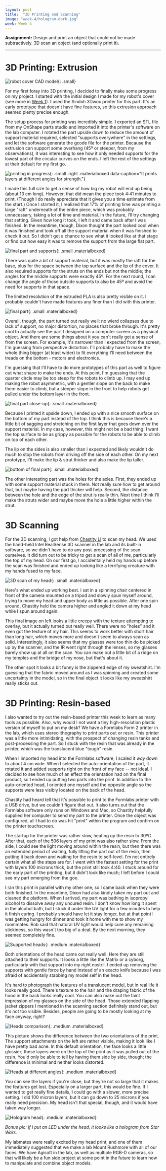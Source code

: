 ```yaml
---
layout: post
title:  "3D Printing and Scanning"
image: "week-4/hologram-dark.jpg"
week: Week 4
---
```


**Assignment:** Design and print an object that could not be made subtractively. 3D scan an object (and optionally print it).

<!-- more -->

---

# 3D Printing: Extrusion

![robot cover CAD model]({{site.baseurl}}/assets/week-1/model_raw.png){: .small}

For my first foray into 3D printing, I decided to finally make some progress on my project. I started with the initial design I made for my robot's cover (see more in [Week 1]({{site.baseurl}}/2017/09/06/cad)). I used the Sindoh 3Dwox printer for this part. It's an early prototype that doesn't have fine features, so this extrusion approach seemed plenty precise enough.

The setup process for printing was incredibly simple. I exported an STL file from my OnShape parts studio and imported it into the printer's software on the lab computer. I rotated the part upside down to reduce the amount of support material required, selected "supports everywhere" in the settings, and let the software generate the gcode file for the printer. Because the extrusion can support some overhang (45º or steeper, from my observations), it was interesting to see how it only needed supports for the lowest part of the circular curves on the ends. I left the rest of the settings at their default for my first go.

![printing in progress]({{site.baseurl}}/assets/week-4/printing.jpg){: .small .right .materialboxed
data-caption="It prints layers at different angles for strength."} 

I made this full size to get a sense of how big my robot will end up being (about 13 cm long). However, that did mean the piece took 4:41 minutes to print. (Though I do really appreciate that it gives you a time estimate from the start.) Once I started it, I realized that 17% of printing time was printing a large "raft" underneath of the entire piece, which was probably unnecessary, taking a lot of time and material. In the future, I'll try changing that setting. Given how long it took, I left it and came back after I was finished. In the meantime, though, Dixon thought the part looked cool when it was finished and took off all the support material when it was finished to check it out. So I didn't get a chance to see what it looked like at that stage or find out how easy it was to remove the support from the large flat part.

![final part and supports]({{site.baseurl}}/assets/week-4/supports.jpg){: .small .materialboxed}

There was quite a bit of support material, but it was mostly the raft for the base, plus for the space between the top surface and the lip of the cover. It also required supports for the struts on the ends but not the middle; the angles for the middle supports were exactly 45º. For the next round, I can change the angle of those outside supports to also be 45º and avoid the need for supports in that space.

The limited resolution of the extruded PLA is also pretty visible on it. I probably couldn't have made features any finer than I did with this printer.<br>

![final part]({{site.baseurl}}/assets/week-4/cover-top.jpg){: .small .materialboxed}

Overall, though, the part turned out really well: no wierd collapses due to lack of support, no major distortion, no places that broke through. It's pretty cool to actually see the part I designed on a computer screen as a physical object. And there are some things about it you can't really get a sense of from the screen. For example, it's narrower than I expected from the screen, I'm guessing from perspective distortion. I'll probably have to make the whole thing bigger (at least wider) to fit everything I'll need between the treads on the bottom - motors and electronics.
 
 I'm guessing that I'll have to do more prototypes of this part as well to figure out what shape to make the ends. At this point, I'm guessing that the quarter circle may be too steep for the robots to climb up. I may end up making the robot asymmetric, with a gentler slope on the back to make them easier to climb, but a steeper slope in the front to help robots get pulled under the bottom layer in the front.<br>

![final part close-up]({{site.baseurl}}/assets/week-4/cover-top-closeup.jpg){: .small .materialboxed}

Because I printed it upside down, I ended up with a nice smooth surface on the bottom of my part instead of the top. I think this is because there's a little bit of sagging and stretching on the first layer that goes down over the support material. In my case, however, this might not be a bad thing: I want the top surface to be as grippy as possible for the robots to be able to climb on top of each other.

The lip on the sides is also smaller than I expected and likely wouldn't do much to stop the robots from driving off the side of each other. On my next prototype, I'll make the lip & strut thicker and also make the lip taller. <br>

![bottom of final part]({{site.baseurl}}/assets/week-4/cover-bottom.jpg){: .small .materialboxed}

The other interesting part was the holes for the axles. First, they ended up with some support material stuck in them. Not really sure how to get around that, but maybe having the part thicker will help. Second, the distance between the hole and the edge of the strut is really thin. Next time I think I'll make the struts wider and maybe move the hole a little higher within the strut.

# 3D Scanning

For the 3D scanning, I got help from [Chastity Li](http://fab.cba.mit.edu/classes/863.17/Harvard/people/chastityli/index.html) to scan my head. We used the hand-held Intel RealSense 3D scanner in the lab and its built-in software, so we didn't have to do any post-processing of the scan ourselves. It did turn out to be tricky to get a scan of all of me, particularly the top of my head. On our first go, I accidentally held my hands up before the scan was finished and ended up looking like a terrifying creature with my hands fused to my face.

![3D scan of my head]({{site.baseurl}}/assets/week-4/3d-scan.png){: .small .materialboxed}

Here's what ended up working best. I sat in a spinning chair centered in front of the camera mounted on a tripod and slowly spun myself around, trying to move my head and upper body as little as possible. After one spin around, Chastity held the camera higher and angled it down at my head while I spun around again.

This final image on left looks a little creepy with the texture attempting to overlay, but it actually turned out really well. There were no "holes" and it even got the texture of my hair. This seems to work better with short hair than long hair, which moves more and doesn't seem to always scan as solid. Interestingly, it also seems that my glasses were too thin do be picked up by the scanner, and the IR went right through the lenses, so my glasses barely show up at all on the scan. You can make out a little bit of a ridge on my temples and the bridge of my nose, but that's about it.

The other spot it looks a bit funny is the zippered edge of my sweatshirt. I'm guessing that the fabric moved around as I was spinning and created some uncertainty in the model, so in the final object it looks like my sweatshirt really sticks out.

# 3D Printing: Resin-based

I also wanted to try out the resin-based printer this week to learn as many tools as possible. Also, why would I not want a tiny high-resolution plastic version of myself to put on my desk? We have a Formlabs Form 2 printer in the lab, which uses stereolithography to print parts out or resin. This printer was a little more intimidating, with the prospect of changing resin tanks and post-processing the part. So I stuck with the resin that was already in the printer, which was the translucent blue "tough" resin.

When I imported my head into the Formlabs software, I scaled it *way* down to about 4 cm wide. When I selected the auto-orientation of the part, it rotated it and added supports right on the front of my face -- not ideal. I decided to see how much of an effect the orientation had on the final product, so I ended up putting two parts into the print. In addition to the auto-oriented head, I oriented one myself and the opposite angle so the supports were less visibly located on the back of the head.

Chastity had heard tell that it's possible to print to the Formlabs printer with a USB drive, but we couldn't figure that out. It also turns out that the Formlabs software only runs on Windows and Mac, so Chastity helpfully supplied her computer to send my part to the printer. Once the object was configured, all I had to do was hit "print" within the program and confirm on the printer touchscreen.

The startup for the printer was rather slow, heating up the resin to 30ºC. After that, each of the 506 layers of my print was also rather slow. From the side, I could see the light moving around within the resin, but then there was an extended period of waiting, fully lifting the part out of the resin, then putting it back down and waiting for the resin to self-level. I'm not entirely certain what all the steps are for. I went with the fastest setting for the print with layers 100 microns thick, but the print still took 4:40. I stuck around for the early part of the printing, but it didn't look like much; I left before I could see my part emerging from the goo.

I ran this print in parallel with my other one, so I came back when they were both finished. In the meantime, Dixon had also kindly taken my part out and cleaned the platform. When I arrived, my part was bathing in isopropyl alcohol to dissolve away any uncured resin. I don't know how long it spent in the alcohol bath, but I stuck it under the UV light for a few minutes to help it finish curing. I probably should have let it stay longer, but at that point I was getting hungry for dinner and took it home with me to show my roommates. Rob said that natural UV light would help cure any remaining stickiness, so this wasn't too big of a deal. By the next morning, they seemed completely fine.

![Supported heads]({{site.baseurl}}/assets/week-4/heads-supported.jpg){: .medium .materialboxed}

Both orientations of the head came out really well. Here they are still attached to their supports. It looks a little like the Matrix or a cyborg, particularly with that support into my right nostril. I ended up removing the supports with gentle force by hand instead of an exacto knife because I was afraid of accidentally stabbing my model self in the head.

It's hard to photograph the features of a translucent model, but in real life it looks really good. There's texture to the hair and the draping fabric of the hood in the back looks really cool. You can also make out the faint impression of my glasses on the side of the head. Those extended flapping jacket zippers I mentioned in the scanning section definitely stand out, but it's not too visible. Besides, people are going to be mostly looking at my face anyway, right?

![Heads comparison]({{site.baseurl}}/assets/week-4/heads-comparison.jpg){: .medium .materialboxed}

This picture shows the difference between the two orientations of the print. The support attachments on the left are rather visible, making it look like I have pretty bad acne. In this default orientation, the face looks a little glossier; these layers were on the top of the print as it was pulled out of the resin. You'd only be able to tell by having them side by side, though; the difference is minimal and neither looks distorted.

![Heads at different angles]({{site.baseurl}}/assets/week-4/heads-angles.jpg){: .medium .materialboxed}

You can see the layers if you're close, but they're not so large that it makes the features get lost. Especially on a larger part, this would be fine. If I wanted to get really fine details, I could go with a slower, more precise setting. I did 100 micron layers, but it can go down to 25 microns if you really need precision. My head isn't that special, though, and it would have taken way longer.

![Hologram head]({{site.baseurl}}/assets/week-4/hologram.jpg){: .medium .materialboxed}

*Bonus pic: If I put an LED under the head, it looks like a hologram from Star Wars.*

My labmates were really excited by my head print, and one of them immediately suggested that we make a lab Mount Rushmore with all of our faces. We have Agisoft in the lab, as well as multiple RGB-D cameras, so that will likely be a fun side project at some point in the future to learn how to manipulate and combine object models.